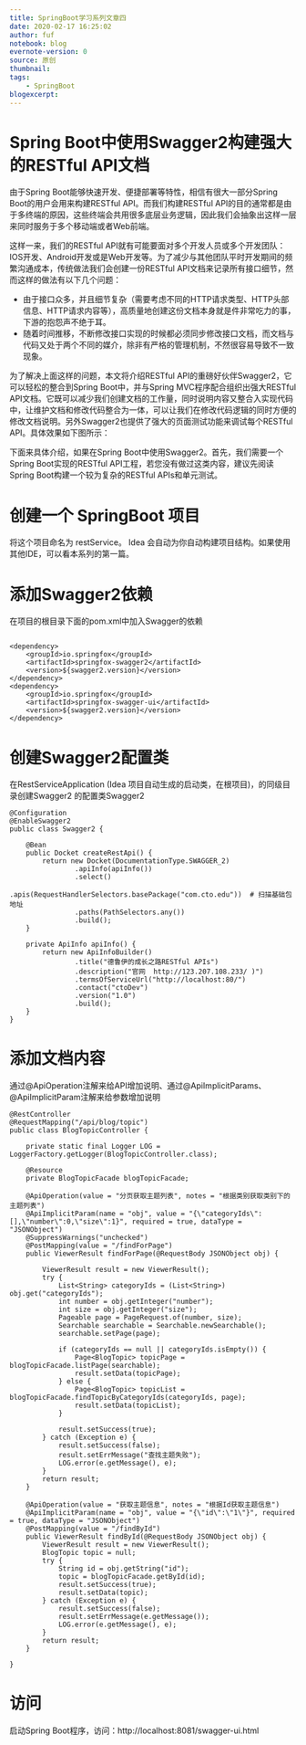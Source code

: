 ```yaml
---
title: SpringBoot学习系列文章四
date: 2020-02-17 16:25:02
author: fuf
notebook: blog
evernote-version: 0
source: 原创
thumbnail: 
tags:
    - SpringBoot
blogexcerpt:
---
```



# Spring Boot中使用Swagger2构建强大的RESTful API文档
由于Spring Boot能够快速开发、便捷部署等特性，相信有很大一部分Spring Boot的用户会用来构建RESTful API。而我们构建RESTful API的目的通常都是由于多终端的原因，这些终端会共用很多底层业务逻辑，因此我们会抽象出这样一层来同时服务于多个移动端或者Web前端。
<!-- more -->
这样一来，我们的RESTful API就有可能要面对多个开发人员或多个开发团队：IOS开发、Android开发或是Web开发等。为了减少与其他团队平时开发期间的频繁沟通成本，传统做法我们会创建一份RESTful API文档来记录所有接口细节，然而这样的做法有以下几个问题：

- 由于接口众多，并且细节复杂（需要考虑不同的HTTP请求类型、HTTP头部信息、HTTP请求内容等），高质量地创建这份文档本身就是件非常吃力的事，下游的抱怨声不绝于耳。
- 随着时间推移，不断修改接口实现的时候都必须同步修改接口文档，而文档与代码又处于两个不同的媒介，除非有严格的管理机制，不然很容易导致不一致现象。


为了解决上面这样的问题，本文将介绍RESTful API的重磅好伙伴Swagger2，它可以轻松的整合到Spring Boot中，并与Spring MVC程序配合组织出强大RESTful API文档。它既可以减少我们创建文档的工作量，同时说明内容又整合入实现代码中，让维护文档和修改代码整合为一体，可以让我们在修改代码逻辑的同时方便的修改文档说明。另外Swagger2也提供了强大的页面测试功能来调试每个RESTful API。具体效果如下图所示：

下面来具体介绍，如果在Spring Boot中使用Swagger2。首先，我们需要一个Spring Boot实现的RESTful API工程，若您没有做过这类内容，建议先阅读
Spring Boot构建一个较为复杂的RESTful APIs和单元测试。
# 创建一个 SpringBoot 项目
将这个项目命名为 restService。 Idea 会自动为你自动构建项目结构。如果使用其他IDE，可以看本系列的第一篇。

# 添加Swagger2依赖

在项目的根目录下面的pom.xml中加入Swagger的依赖
```

<dependency>
    <groupId>io.springfox</groupId>
    <artifactId>springfox-swagger2</artifactId>
    <version>${swagger2.version}</version>
</dependency>
<dependency>
    <groupId>io.springfox</groupId>
    <artifactId>springfox-swagger-ui</artifactId>
    <version>${swagger2.version}</version>
</dependency>

```
# 创建Swagger2配置类
在RestServiceApplication (Idea 项目自动生成的启动类，在根项目)，的同级目录创建Swagger2 的配置类Swagger2
```
@Configuration
@EnableSwagger2
public class Swagger2 {

    @Bean
    public Docket createRestApi() {
        return new Docket(DocumentationType.SWAGGER_2)
                .apiInfo(apiInfo())
                .select()
                .apis(RequestHandlerSelectors.basePackage("com.cto.edu"))  # 扫描基础包地址
                .paths(PathSelectors.any())
                .build();
    }

    private ApiInfo apiInfo() {
        return new ApiInfoBuilder()
                .title("德鲁伊的成长之路RESTful APIs")
                .description("官网  http://123.207.108.233/ )")
                .termsOfServiceUrl("http://localhost:80/")
                .contact("ctoDev")
                .version("1.0")
                .build();
    }
}

```

# 添加文档内容
通过@ApiOperation注解来给API增加说明、通过@ApiImplicitParams、@ApiImplicitParam注解来给参数增加说明
```
@RestController
@RequestMapping("/api/blog/topic")
public class BlogTopicController {

    private static final Logger LOG = LoggerFactory.getLogger(BlogTopicController.class);

    @Resource
    private BlogTopicFacade blogTopicFacade;

    @ApiOperation(value = "分页获取主题列表", notes = "根据类别获取类别下的主题列表")
    @ApiImplicitParam(name = "obj", value = "{\"categoryIds\":[],\"number\":0,\"size\":1}", required = true, dataType = "JSONObject")
    @SuppressWarnings("unchecked")
    @PostMapping(value = "/findForPage")
    public ViewerResult findForPage(@RequestBody JSONObject obj) {

        ViewerResult result = new ViewerResult();
        try {
            List<String> categoryIds = (List<String>) obj.get("categoryIds");
            int number = obj.getInteger("number");
            int size = obj.getInteger("size");
            Pageable page = PageRequest.of(number, size);
            Searchable searchable = Searchable.newSearchable();
            searchable.setPage(page);

            if (categoryIds == null || categoryIds.isEmpty()) {
                Page<BlogTopic> topicPage = blogTopicFacade.listPage(searchable);
                result.setData(topicPage);
            } else {
                Page<BlogTopic> topicList = blogTopicFacade.findTopicByCategoryIds(categoryIds, page);
                result.setData(topicList);
            }

            result.setSuccess(true);
        } catch (Exception e) {
            result.setSuccess(false);
            result.setErrMessage("查找主题失败");
            LOG.error(e.getMessage(), e);
        }
        return result;
    }

    @ApiOperation(value = "获取主题信息", notes = "根据Id获取主题信息")
    @ApiImplicitParam(name = "obj", value = "{\"id\":\"1\"}", required = true, dataType = "JSONObject")
    @PostMapping(value = "/findById")
    public ViewerResult findById(@RequestBody JSONObject obj) {
        ViewerResult result = new ViewerResult();
        BlogTopic topic = null;
        try {
            String id = obj.getString("id");
            topic = blogTopicFacade.getById(id);
            result.setSuccess(true);
            result.setData(topic);
        } catch (Exception e) {
            result.setSuccess(false);
            result.setErrMessage(e.getMessage());
            LOG.error(e.getMessage(), e);
        }
        return result;
    }

}
```
# 访问
启动Spring Boot程序，访问：http://localhost:8081/swagger-ui.html



